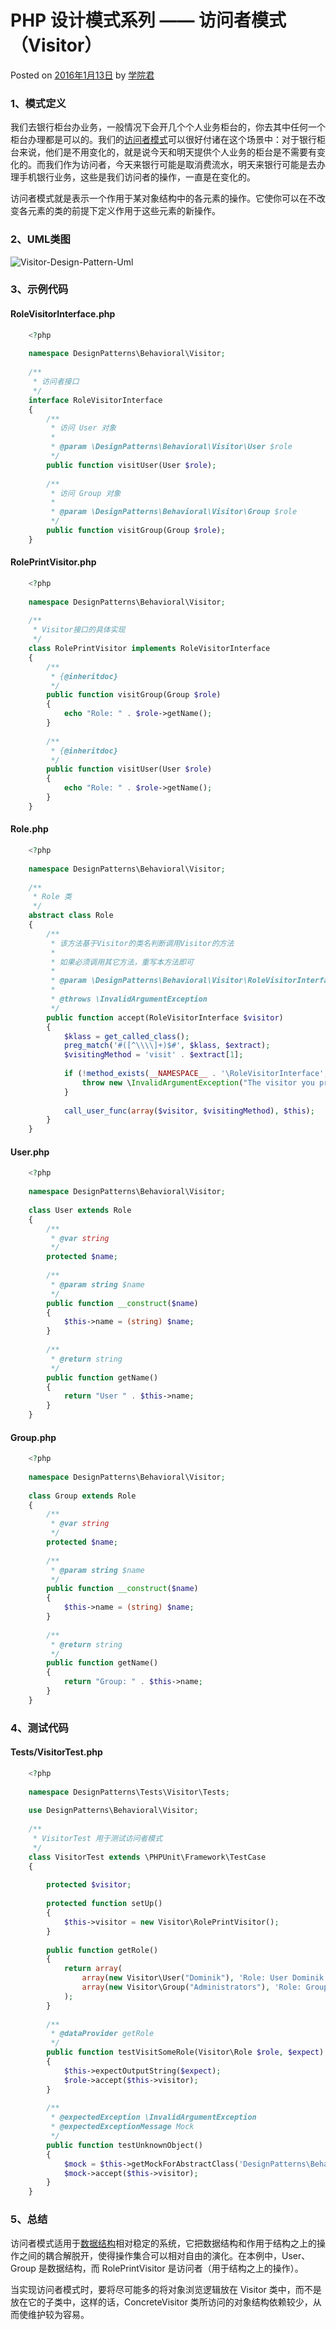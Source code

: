 # PHP 设计模式系列 —— 访问者模式（Visitor）

 Posted on [2016年1月13日][0] by [学院君][1]

### **1、模式定义**

我们去银行柜台办业务，一般情况下会开几个个人业务柜台的，你去其中任何一个柜台办理都是可以的。我们的[访问者模式][2]可以很好付诸在这个场景中：对于银行柜台来说，他们是不用变化的，就是说今天和明天提供个人业务的柜台是不需要有变化的。而我们作为访问者，今天来银行可能是取消费流水，明天来银行可能是去办理手机银行业务，这些是我们访问者的操作，一直是在变化的。

访问者模式就是表示一个作用于某对象结构中的各元素的操作。它使你可以在不改变各元素的类的前提下定义作用于这些元素的新操作。

### **2、UML类图**

![Visitor-Design-Pattern-Uml][3]

### **3、示例代码**

#### **RoleVisitorInterface.php**

```php
    <?php
    
    namespace DesignPatterns\Behavioral\Visitor;
    
    /**
     * 访问者接口
     */
    interface RoleVisitorInterface
    {
        /**
         * 访问 User 对象
         *
         * @param \DesignPatterns\Behavioral\Visitor\User $role
         */
        public function visitUser(User $role);
    
        /**
         * 访问 Group 对象
         *
         * @param \DesignPatterns\Behavioral\Visitor\Group $role
         */
        public function visitGroup(Group $role);
    }
```
#### **RolePrintVisitor.php**

```php
    <?php
    
    namespace DesignPatterns\Behavioral\Visitor;
    
    /**
     * Visitor接口的具体实现
     */
    class RolePrintVisitor implements RoleVisitorInterface
    {
        /**
         * {@inheritdoc}
         */
        public function visitGroup(Group $role)
        {
            echo "Role: " . $role->getName();
        }
    
        /**
         * {@inheritdoc}
         */
        public function visitUser(User $role)
        {
            echo "Role: " . $role->getName();
        }
    }
```
#### **Role.php**

```php
    <?php
    
    namespace DesignPatterns\Behavioral\Visitor;
    
    /**
     * Role 类
     */
    abstract class Role
    {
        /**
         * 该方法基于Visitor的类名判断调用Visitor的方法
         *
         * 如果必须调用其它方法，重写本方法即可
         *
         * @param \DesignPatterns\Behavioral\Visitor\RoleVisitorInterface $visitor
         *
         * @throws \InvalidArgumentException
         */
        public function accept(RoleVisitorInterface $visitor)
        {
            $klass = get_called_class();
            preg_match('#([^\\\\]+)$#', $klass, $extract);
            $visitingMethod = 'visit' . $extract[1];
    
            if (!method_exists(__NAMESPACE__ . '\RoleVisitorInterface', $visitingMethod)) {
                throw new \InvalidArgumentException("The visitor you provide cannot visit a $klass instance");
            }
    
            call_user_func(array($visitor, $visitingMethod), $this);
        }
    }
```
#### **User.php**

```php
    <?php
    
    namespace DesignPatterns\Behavioral\Visitor;
    
    class User extends Role
    {
        /**
         * @var string
         */
        protected $name;
    
        /**
         * @param string $name
         */
        public function __construct($name)
        {
            $this->name = (string) $name;
        }
    
        /**
         * @return string
         */
        public function getName()
        {
            return "User " . $this->name;
        }
    }
```
#### **Group.php**

```php
    <?php
    
    namespace DesignPatterns\Behavioral\Visitor;
    
    class Group extends Role
    {
        /**
         * @var string
         */
        protected $name;
    
        /**
         * @param string $name
         */
        public function __construct($name)
        {
            $this->name = (string) $name;
        }
    
        /**
         * @return string
         */
        public function getName()
        {
            return "Group: " . $this->name;
        }
    }
```
### **4、测试代码**

#### **Tests/VisitorTest.php**

```php
    <?php
    
    namespace DesignPatterns\Tests\Visitor\Tests;
    
    use DesignPatterns\Behavioral\Visitor;
    
    /**
     * VisitorTest 用于测试访问者模式
     */
    class VisitorTest extends \PHPUnit\Framework\TestCase
    {
    
        protected $visitor;
    
        protected function setUp()
        {
            $this->visitor = new Visitor\RolePrintVisitor();
        }
    
        public function getRole()
        {
            return array(
                array(new Visitor\User("Dominik"), 'Role: User Dominik'),
                array(new Visitor\Group("Administrators"), 'Role: Group: Administrators')
            );
        }
    
        /**
         * @dataProvider getRole
         */
        public function testVisitSomeRole(Visitor\Role $role, $expect)
        {
            $this->expectOutputString($expect);
            $role->accept($this->visitor);
        }
    
        /**
         * @expectedException \InvalidArgumentException
         * @expectedExceptionMessage Mock
         */
        public function testUnknownObject()
        {
            $mock = $this->getMockForAbstractClass('DesignPatterns\Behavioral\Visitor\Role');
            $mock->accept($this->visitor);
        }
    }
```
### **5、总结**

访问者模式适用于[数据结构][5]相对稳定的系统，它把数据结构和作用于结构之上的操作之间的耦合解脱开，使得操作集合可以相对自由的演化。在本例中，User、Group 是数据结构，而 RolePrintVisitor 是访问者（用于结构之上的操作）。

当实现访问者模式时，要将尽可能多的将对象浏览逻辑放在 Visitor 类中，而不是放在它的子类中，这样的话，ConcreteVisitor 类所访问的对象结构依赖较少，从而使维护较为容易。

[0]: http://laravelacademy.org/post/3024.html
[1]: http://laravelacademy.org/post/author/nonfu
[2]: http://laravelacademy.org/tags/%e8%ae%bf%e9%97%ae%e8%80%85%e6%a8%a1%e5%bc%8f
[3]: ../img/Visitor-Design-Pattern-Uml.png
[4]: http://laravelacademy.org/tags/php
[5]: http://laravelacademy.org/tags/%e6%95%b0%e6%8d%ae%e7%bb%93%e6%9e%84